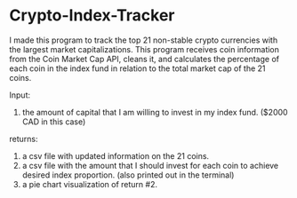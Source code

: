 # Crypto-Index-Tracker
I made this program to track the top 21 non-stable crypto currencies with the largest market capitalizations. This program receives coin information from the Coin Market Cap API, cleans it, and calculates the percentage of each coin in the index fund in relation to the total market cap of the 21 coins. 

Input: 
1. the amount of capital that I am willing to invest in my index fund. ($2000 CAD in this case)

returns: 
1. a csv file with updated information on the 21 coins.
2. a csv file with the amount that I should invest for each coin to achieve desired index proportion. (also printed out in the terminal)
3. a pie chart visualization of return #2.
